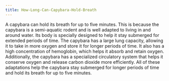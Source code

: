 ```yaml
---
title: How-Long-Can-Capybara-Hold-Breath
---
```


A capybara can hold its breath for up to five minutes. This is because the capybara is a semi-aquatic rodent and is well adapted to living in and around water. Its body is specially designed to help it stay submerged for extended periods of time. The capybara has a large lung capacity, allowing it to take in more oxygen and store it for longer periods of time. It also has a high concentration of hemoglobin, which helps it absorb and retain oxygen. Additionally, the capybara has a specialized circulatory system that helps it conserve oxygen and release carbon dioxide more efficiently. All of these adaptations help the capybara stay submerged for longer periods of time and hold its breath for up to five minutes.